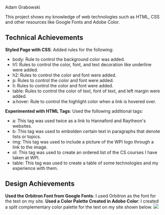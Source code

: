 Adam Grabowski

This project shows my knowledge of web technologies such as HTML, CSS and other resources like Google Fonts and Adobe Color.

## Technical Achievements
**Styled Page with CSS**: Added rules for the following:
- body: Rule to control the background color was added.
- h1: Rules to control the color, font, and text decoration like underline were added.
- h2: Rules to control the color and font were added.
- p: Rules to control the color and font were added.
- li: Rules to control the color and font were added.
- table: Rules to control the color of text, font of text, and left margin were added.
- a:hover: Rule to control the highlight color when a link is hovered over.

**Experimented with HTML Tags**: Used the following additional tags:
- a: This tag was used twice as a link to Hannaford and Raytheon's websites.
- b: This tag was used to embolden certain text in paragraphs that denote lists or topics.
- img: This tag was used to include a picture of the WPI logo through a link to the image.
- ol: This tag was used to create an ordered list of the CS courses I have taken at WPI.
- table: This tag was used to create a table of some technologies and my experience with them.

## Design Achievements
**Used the Orbitron Font from Google Fonts**: I used Orbitron as the font for the text on my site.
**Used a Color Palette Created in Adobe Color**: I created a split complementary color palette for the text on my site shown below.
![](color-palett.jpg)
